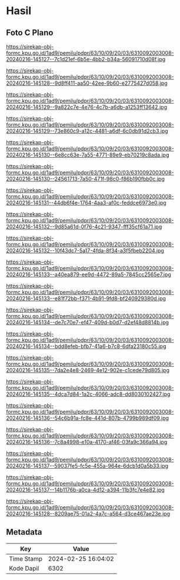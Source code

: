 # Hasil

## Foto C Plano

https://sirekap-obj-formc.kpu.go.id/1ad9/pemilu/pdpr/63/10/09/20/03/6310092003008-20240216-145127--7c1d21ef-6b5e-4bb2-b34a-56091710d08f.jpg

https://sirekap-obj-formc.kpu.go.id/1ad9/pemilu/pdpr/63/10/09/20/03/6310092003008-20240216-145128--9d8ff411-aa50-42ee-9b60-e2775427d058.jpg

https://sirekap-obj-formc.kpu.go.id/1ad9/pemilu/pdpr/63/10/09/20/03/6310092003008-20240216-145129--9a822c7e-4e76-4c7b-a6db-a1253ff13642.jpg

https://sirekap-obj-formc.kpu.go.id/1ad9/pemilu/pdpr/63/10/09/20/03/6310092003008-20240216-145129--73e860c9-a12c-4481-a6df-6c0db91d2cb3.jpg

https://sirekap-obj-formc.kpu.go.id/1ad9/pemilu/pdpr/63/10/09/20/03/6310092003008-20240216-145130--6e8cc63e-7a55-4771-89e9-eb70219c8ada.jpg

https://sirekap-obj-formc.kpu.go.id/1ad9/pemilu/pdpr/63/10/09/20/03/6310092003008-20240216-145130--24561713-7a50-471f-98c0-f86b190fbb0c.jpg

https://sirekap-obj-formc.kpu.go.id/1ad9/pemilu/pdpr/63/10/09/20/03/6310092003008-20240216-145131--44db6f4e-1764-4aa3-af0c-feddce6973e0.jpg

https://sirekap-obj-formc.kpu.go.id/1ad9/pemilu/pdpr/63/10/09/20/03/6310092003008-20240216-145132--9d85a61d-0f76-4c21-9347-fff35cf61a71.jpg

https://sirekap-obj-formc.kpu.go.id/1ad9/pemilu/pdpr/63/10/09/20/03/6310092003008-20240216-145132--10f43dc7-5a17-4fda-8f34-a3f5fbeb2204.jpg

https://sirekap-obj-formc.kpu.go.id/1ad9/pemilu/pdpr/63/10/09/20/03/6310092003008-20240216-145133--a40ea879-ee9d-4472-89a5-7845cc2565e7.jpg

https://sirekap-obj-formc.kpu.go.id/1ad9/pemilu/pdpr/63/10/09/20/03/6310092003008-20240216-145133--e81f72bb-f371-4b91-9fd8-bf240929380d.jpg

https://sirekap-obj-formc.kpu.go.id/1ad9/pemilu/pdpr/63/10/09/20/03/6310092003008-20240216-145134--de7c70e7-ef47-409d-b0d7-d2ef48d8814b.jpg

https://sirekap-obj-formc.kpu.go.id/1ad9/pemilu/pdpr/63/10/09/20/03/6310092003008-20240216-145134--bdd8efeb-bfb7-41a6-b7c8-6dfa23180c55.jpg

https://sirekap-obj-formc.kpu.go.id/1ad9/pemilu/pdpr/63/10/09/20/03/6310092003008-20240216-145135--7da2e4e8-2469-4e12-902e-c1cede79d805.jpg

https://sirekap-obj-formc.kpu.go.id/1ad9/pemilu/pdpr/63/10/09/20/03/6310092003008-20240216-145135--4dca7d84-1a2c-4066-adc8-dd8030102427.jpg

https://sirekap-obj-formc.kpu.go.id/1ad9/pemilu/pdpr/63/10/09/20/03/6310092003008-20240216-145136--54c6b91a-fc8e-441d-807b-4799b989df09.jpg

https://sirekap-obj-formc.kpu.go.id/1ad9/pemilu/pdpr/63/10/09/20/03/6310092003008-20240216-145136--7c8a4998-e10a-4170-af46-03fa9c366a94.jpg

https://sirekap-obj-formc.kpu.go.id/1ad9/pemilu/pdpr/63/10/09/20/03/6310092003008-20240216-145137--59037fe5-fc5e-455a-964e-6dcb1d0a5b33.jpg

https://sirekap-obj-formc.kpu.go.id/1ad9/pemilu/pdpr/63/10/09/20/03/6310092003008-20240216-145137--14b1176b-a0ca-4d12-a394-11b3fc7e4e82.jpg

https://sirekap-obj-formc.kpu.go.id/1ad9/pemilu/pdpr/63/10/09/20/03/6310092003008-20240216-145128--8209ae75-01a2-4a7c-a564-d3ce467ae23e.jpg


## Metadata

| Key        | Value               |
| ---------- | ------------------- |
| Time Stamp | 2024-02-25 16:04:02 |
| Kode Dapil | 6302                |



